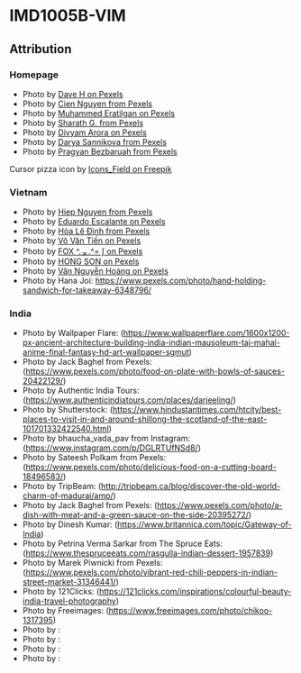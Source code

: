 # IMD1005B-VIM

## Attribution

### Homepage

- Photo by [Dave H on Pexels](https://www.pexels.com/photo/chef-preparing-loaded-fries-at-food-stall-28491551/)
- Photo by [Cien Nguyen from Pexels](https://www.pexels.com/photo/man-working-at-street-food-stand-at-night-20368287/)
- Photo by [Muhammed  Eratilgan on Pexels](https://www.pexels.com/photo/ethnic-man-selling-food-on-city-street-4135813/)
- Photo by [Sharath G. from Pexels](https://www.pexels.com/photo/vendor-carrying-samosas-on-a-street-28489409/)
- Photo by [Divyam Arora on Pexels](https://www.pexels.com/photo/street-vendor-serving-fresh-dumplings-in-dharamshala-30607792/)
- Photo by [Darya Sannikova from Pexels](https://www.pexels.com/photo/a-street-vendor-watching-the-people-2927608/)
- Photo by [Pragyan Bezbaruah from Pexels](https://www.pexels.com/photo/people-watching-barbecues-getting-cooked-2010701/)

Cursor pizza icon by [Icons_Field on Freepik](https://www.freepik.com/icon/pizza_17739077#fromView=search&page=3&position=81&uuid=0aa25f9e-2992-4881-94b2-8d286ac26421)

### Vietnam

- Photo by [Hiep Nguyen from Pexels](https://www.pexels.com/photo/woman-and-man-sitting-in-store-entrance-18703298/)
- Photo by [Eduardo Escalante on Pexels](https://www.pexels.com/photo/vietnamese-cuisine-with-noodles-and-fresh-greens-29268340/)
- Photo by [Hòa Lê Đình from Pexels](https://www.pexels.com/photo/tranquil-moment-by-the-lake-in-hanoi-park-29827506/)
- Photo by [Võ Văn Tiến on Pexels](https://www.pexels.com/photo/traditional-farmer-with-buffalo-in-h-i-an-rice-field-29677340/)
- Photo by [FOX ^.ᆽ.^= ∫ on Pexels](https://www.pexels.com/photo/fish-sauce-with-chilli-on-a-wooden-tray-13319171/)
- Photo by [HONG SON on Pexels](https://www.pexels.com/photo/people-buying-food-at-the-market-in-vietnam-25949510/)
- Photo by [Văn Nguyễn Hoàng on Pexels](https://www.pexels.com/photo/woman-working-at-food-bar-20009105/)
- Photo by Hana Joi: https://www.pexels.com/photo/hand-holding-sandwich-for-takeaway-6348796/

### India

- Photo by Wallpaper Flare: (https://www.wallpaperflare.com/1600x1200-px-ancient-architecture-building-india-indian-mausoleum-taj-mahal-anime-final-fantasy-hd-art-wallpaper-sgmut)
- Photo by Jack Baghel from Pexels: (https://www.pexels.com/photo/food-on-plate-with-bowls-of-sauces-20422129/)
- Photo by Authentic India Tours: (https://www.authenticindiatours.com/places/darjeeling/)
- Photo by Shutterstock: (https://www.hindustantimes.com/htcity/best-places-to-visit-in-and-around-shillong-the-scotland-of-the-east-101701332422540.html)
- Photo by 
bhaucha_vada_pav from Instagram: (https://www.instagram.com/p/DGLRTUfNSd8/)
- Photo by Sateesh Polkam from Pexels: (https://www.pexels.com/photo/delicious-food-on-a-cutting-board-18496583/)
- Photo by TripBeam: (http://tripbeam.ca/blog/discover-the-old-world-charm-of-madurai/amp/)
- Photo by Jack Baghel from Pexels: (https://www.pexels.com/photo/a-dish-with-meat-and-a-green-sauce-on-the-side-20395272/)
- Photo by Dinesh Kumar: (https://www.britannica.com/topic/Gateway-of-India)
- Photo by Petrina Verma Sarkar from The Spruce Eats: (https://www.thespruceeats.com/rasgulla-indian-dessert-1957839)
- Photo by Marek Piwnicki from Pexels: (https://www.pexels.com/photo/vibrant-red-chili-peppers-in-indian-street-market-31346441/)
- Photo by 121Clicks: (https://121clicks.com/inspirations/colourful-beauty-india-travel-photography)
- Photo by Freeimages: (https://www.freeimages.com/photo/chikoo-1317395)
- Photo by :
- Photo by :
- Photo by :
- Photo by :